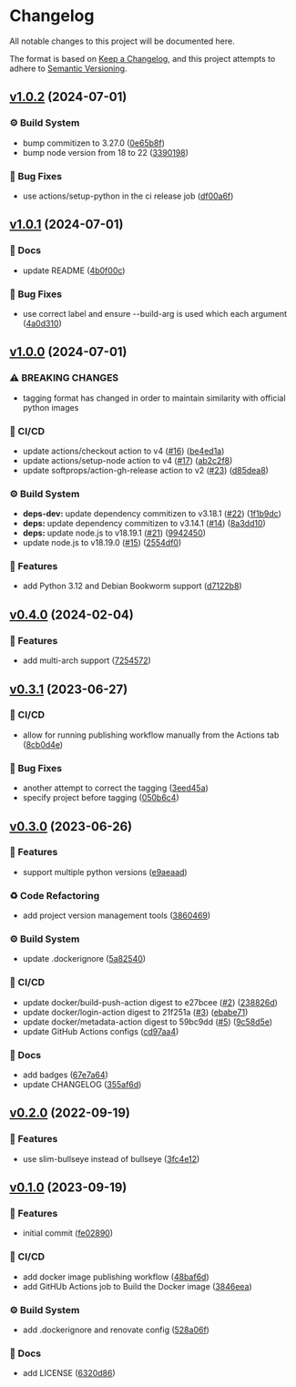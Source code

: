 # Changelog

All notable changes to this project will be documented here.

The format is based on [Keep a Changelog](https://keepachangelog.com/en/1.0.0/), and this project attempts to adhere to [Semantic Versioning](https://semver.org/spec/v2.0.0.html).

## [v1.0.2](https://github.com/engineervix/docker-python-latex/compare/v1.0.1...v1.0.2) (2024-07-01)


### ⚙️ Build System

* bump commitizen to 3.27.0 ([0e65b8f](https://github.com/engineervix/docker-python-latex/commit/0e65b8f03ff39674ba2a6898cc7deef5214c3d2b))
* bump node version from 18 to 22 ([3390198](https://github.com/engineervix/docker-python-latex/commit/3390198167b571deeb1a71b9e38080a7297b5c88))


### 🐛 Bug Fixes

* use actions/setup-python in the ci release job ([df00a6f](https://github.com/engineervix/docker-python-latex/commit/df00a6f8103e28309c1991b2176dfbce416cc1b9))

## [v1.0.1](https://github.com/engineervix/docker-python-latex/compare/v1.0.0...v1.0.1) (2024-07-01)


### 📝 Docs

* update README ([4b0f00c](https://github.com/engineervix/docker-python-latex/commit/4b0f00c8731eb9c2bebc395475e24c5277b9a505))


### 🐛 Bug Fixes

* use correct label and ensure --build-arg is used which each argument ([4a0d310](https://github.com/engineervix/docker-python-latex/commit/4a0d3105bf061b13993d6b306677c833e6402612))

## [v1.0.0](https://github.com/engineervix/docker-python-latex/compare/v0.4.0...v1.0.0) (2024-07-01)


### ⚠ BREAKING CHANGES

* tagging format has changed in order to maintain similarity with official python images

### 👷 CI/CD

* update actions/checkout action to v4 ([#16](https://github.com/engineervix/docker-python-latex/issues/16)) ([be4ed1a](https://github.com/engineervix/docker-python-latex/commit/be4ed1a286b6c23330dfbc6a156918c650dfce8b))
* update actions/setup-node action to v4 ([#17](https://github.com/engineervix/docker-python-latex/issues/17)) ([ab2c2f8](https://github.com/engineervix/docker-python-latex/commit/ab2c2f8280e26e692ae921a005302e6c884359dc))
* update softprops/action-gh-release action to v2 ([#23](https://github.com/engineervix/docker-python-latex/issues/23)) ([d85dea8](https://github.com/engineervix/docker-python-latex/commit/d85dea8adcf56aa5c512fed0028bfb5a7db61c9b))


### ⚙️ Build System

* **deps-dev:** update dependency commitizen to v3.18.1 ([#22](https://github.com/engineervix/docker-python-latex/issues/22)) ([1f1b9dc](https://github.com/engineervix/docker-python-latex/commit/1f1b9dcc80ad7e9da48640a95655f087070d90bd))
* **deps:** update dependency commitizen to v3.14.1 ([#14](https://github.com/engineervix/docker-python-latex/issues/14)) ([8a3dd10](https://github.com/engineervix/docker-python-latex/commit/8a3dd107048fd54faa9c5edfd3c5c84355e133c6))
* **deps:** update node.js to v18.19.1 ([#21](https://github.com/engineervix/docker-python-latex/issues/21)) ([9942450](https://github.com/engineervix/docker-python-latex/commit/994245029083c0f29eb87597b41ea2561f4767c2))
* update node.js to v18.19.0 ([#15](https://github.com/engineervix/docker-python-latex/issues/15)) ([2554df0](https://github.com/engineervix/docker-python-latex/commit/2554df051bebc26435a315c62e80c3d89e87e2bc))


### 🚀 Features

* add Python 3.12 and Debian Bookworm support ([d7122b8](https://github.com/engineervix/docker-python-latex/commit/d7122b86c72eb6335a0b1436e221fbcb98bac3db))

## [v0.4.0](https://github.com/engineervix/docker-python-latex/compare/v0.3.1...v0.4.0) (2024-02-04)


### 🚀 Features

* add multi-arch support ([7254572](https://github.com/engineervix/docker-python-latex/commit/72545721fcff677a1b1a50bf06127fdc80ffa869))

## [v0.3.1](https://github.com/engineervix/docker-python-latex/compare/v0.3.0...v0.3.1) (2023-06-27)


### 👷 CI/CD

* allow for running publishing workflow manually from the Actions tab ([8cb0d4e](https://github.com/engineervix/docker-python-latex/commit/8cb0d4e771e19f6c8ec36f746f914560c8e4ce56))


### 🐛 Bug Fixes

* another attempt to correct the tagging ([3eed45a](https://github.com/engineervix/docker-python-latex/commit/3eed45ac37c4847c96a0e6d8d7cf6ae82c41179a))
* specify project before tagging ([050b6c4](https://github.com/engineervix/docker-python-latex/commit/050b6c44b92ad99f54623917382a12c69adc674c))

## [v0.3.0](https://github.com/engineervix/docker-python-latex/compare/v0.2.0...v0.3.0) (2023-06-26)


### 🚀 Features

* support multiple python versions ([e9aeaad](https://github.com/engineervix/docker-python-latex/commit/e9aeaadef4b4bf75d5a0c1db05b4b94c04de83ed))


### ♻️ Code Refactoring

* add project version management tools ([3860469](https://github.com/engineervix/docker-python-latex/commit/3860469dc48af9e5f8efcb23076fb2de92c1b560))


### ⚙️ Build System

* update .dockerignore ([5a82540](https://github.com/engineervix/docker-python-latex/commit/5a825409f7399126e5d84bb23df78bc47fa995ad))


### 👷 CI/CD

* update docker/build-push-action digest to e27bcee ([#2](https://github.com/engineervix/docker-python-latex/issues/2)) ([238826d](https://github.com/engineervix/docker-python-latex/commit/238826d5f3024073b9ba88bbc9d6fed8a3df9da7))
* update docker/login-action digest to 21f251a ([#3](https://github.com/engineervix/docker-python-latex/issues/3)) ([ebabe71](https://github.com/engineervix/docker-python-latex/commit/ebabe71a1d346e1a4204e378ce02060e9c397b05))
* update docker/metadata-action digest to 59bc9dd ([#5](https://github.com/engineervix/docker-python-latex/issues/5)) ([9c58d5e](https://github.com/engineervix/docker-python-latex/commit/9c58d5e2093b99e6f0a0b3353b7a915f7dd27469))
* update GitHub Actions configs ([cd97aa4](https://github.com/engineervix/docker-python-latex/commit/cd97aa430b5bb0ad9b5984f0f87e6e9804a6395e))


### 📝 Docs

* add badges ([67e7a64](https://github.com/engineervix/docker-python-latex/commit/67e7a64ee5c734669516bb64f5416ed508ebea05))
* update CHANGELOG ([355af6d](https://github.com/engineervix/docker-python-latex/commit/355af6ddd28a46565c8505ffd239bf60e336f623))

## [v0.2.0](https://github.com/engineervix/docker-python-latex/compare/v0.1.0...v0.2.0) (2022-09-19)

### 🚀 Features

* use slim-bullseye instead of bullseye ([3fc4e12](https://github.com/engineervix/docker-python-latex/commit/3fc4e12086bddfd101a1775369d4f3064df24903))

## [v0.1.0](https://github.com/engineervix/docker-python-latex/compare/v0.0.0...v0.1.0) (2023-09-19)

### 🚀 Features

* initial commit ([fe02890](https://github.com/engineervix/docker-python-latex/commit/fe02890074be2d398937d4c989ba13ecca3f8a48))

### 👷 CI/CD

* add docker image publishing workflow ([48baf6d](https://github.com/engineervix/docker-python-latex/commit/48baf6dde2379ef49ac10a8aeec557942266e29c))
* add GitHUb Actions job to Build the Docker image ([3846eea](https://github.com/engineervix/docker-python-latex/commit/3846eeada5aef77cf01c3ef2d4df7daa8f89ffb6))

### ⚙️ Build System

* add .dockerignore and renovate config ([528a06f](https://github.com/engineervix/docker-python-latex/commit/528a06f1daf5b1cd31c65f0cbf2e57de528e8bcb))

### 📝 Docs

* add LICENSE ([6320d86](https://github.com/engineervix/docker-python-latex/commit/6320d869b8baaf9445333cc020e7a77e76d26667))
